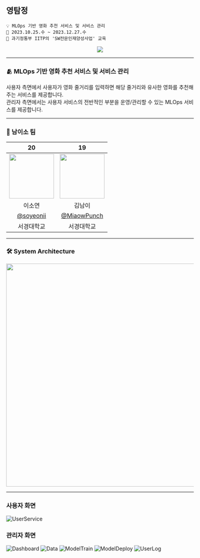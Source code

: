 ## 영탐정
```
💡 MLOps 기반 영화 추천 서비스 및 서비스 관리
📆 2023.10.25.수 ~ 2023.12.27.수
🏫 과기정통부 IITP의 'SW전문인재양성사업' 교육
```

<div align="center">
  <a href="https://hits.seeyoufarm.com"><img src="https://hits.seeyoufarm.com/api/count/incr/badge.svg?url=https%3A%2F%2Fgithub.com%2FMini-MLOps&count_bg=%23CDCDCD&title_bg=%235177FF&icon=themoviedatabase.svg&icon_color=%23FFFFFF&title=%EC%98%81%ED%83%90%EC%A0%95&edge_flat=false"/></a>
</div>

---

### 🫂 MLOps 기반 영화 추천 서비스 및 서비스 관리
사용자 측면에서 사용자가 영화 줄거리를 입력하면 해당 줄거리와 유사한 영화를 추천해 주는 서비스를 제공합니다.  
관리자 측면에서는 사용자 서비스의 전반적인 부분을 운영/관리할 수 있는 MLOps 서비스를 제공합니다.  

---

### 👥 남이소 팀
| 20 | 19 |
| :---: | :---: |
| <img width="120px" src="https://avatars.githubusercontent.com/u/69310195?v=4" /> | <img width="120px" src="https://avatars.githubusercontent.com/u/142884136?v=4" />
| 이소연 | 김남이 |
| [@soyeonii](https://github.com/soyeonii) | [@MiaowPunch](https://github.com/MiaowPunch)
| 서경대학교 | 서경대학교 |

---

### 🛠️ System Architecture
<img width="600px" src="https://github.com/Mini-MLOps/.github/assets/69310195/c5b9ba67-6ec9-49c4-ab67-86f5b3ef7579" />

---

### 사용자 화면
![UserService](https://github.com/Mini-MLOps/.github/assets/69310195/acbf9a1b-f3bf-4fd0-b387-72d3a2fd4b38)

### 관리자 화면
![Dashboard](https://github.com/Mini-MLOps/.github/assets/69310195/1adca2ff-5c59-4350-b07f-f262743fe077)
![Data](https://github.com/Mini-MLOps/.github/assets/69310195/d11e83c8-6232-4a43-bbc8-e29c73366a2a)
![ModelTrain](https://github.com/Mini-MLOps/.github/assets/69310195/7a01e5fa-324d-4733-9268-7fc0f9cf45c9)
![ModelDeploy](https://github.com/Mini-MLOps/.github/assets/69310195/2acca4ba-4a15-4825-8954-aacd4c63327a)
![UserLog](https://github.com/Mini-MLOps/.github/assets/69310195/12cf87bc-f880-4b1e-896c-8e884010516c)
